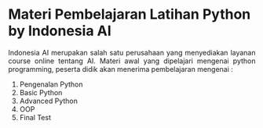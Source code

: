 # Materi Pembelajaran Latihan Python by Indonesia AI
<p align="justify">Indonesia AI merupakan salah satu perusahaan yang menyediakan layanan course online tentang AI. Materi awal yang dipelajari mengenai python programming, peserta didik akan menerima pembelajaran mengenai : </p>
<ol type="1">
  <li>Pengenalan Python</li>
  <li>Basic Python</li>
  <li>Advanced Python</li>
  <li>OOP</li>
  <li>Final Test</li>
</ol>  
